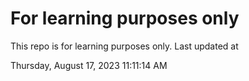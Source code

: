 # For learning purposes only
This repo is for learning purposes only.
Last updated at

Thursday, August 17, 2023 11:11:14 AM

